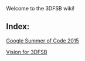 Welcome to the 3DFSB wiki!

Index:
------
[Google Summer of Code 2015](/tomvanbraeckel/3dfsb/blob/master/wiki/Google%20Summer%20of%20Code%202015.md)

[Vision for 3DFSB](/tomvanbraeckel/3dfsb/blob/master/wiki/Vision.md)

